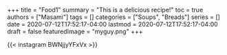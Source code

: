 +++
title = "Food1"
summary = "This is a delicious recipe!"
toc = true
authors = ["Masami"]
tags = []
categories = ["Soups", "Breads"]
series = []
date = 2020-07-12T17:52:17-04:00
lastmod = 2020-07-12T17:52:17-04:00
draft = false
featuredImage = "myguy.png"
+++

{{< instagram BWNjjyYFxVx >}}
